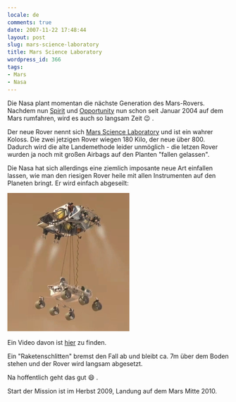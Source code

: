 ```yaml
---
locale: de
comments: true
date: 2007-11-22 17:48:44
layout: post
slug: mars-science-laboratory
title: Mars Science Laboratory
wordpress_id: 366
tags:
- Mars
- Nasa
---
```


Die Nasa plant momentan die nächste Generation des Mars-Rovers. Nachdem nun
[Spirit](http://en.wikipedia.org/wiki/Spirit_rover) und
[Opportunity](http://en.wikipedia.org/wiki/Opportunity_rover) nun schon seit
Januar 2004 auf dem Mars rumfahren, wird es auch so langsam Zeit :wink: .

Der neue Rover nennt sich [Mars Science Laboratory](http://en.wikipedia.org/wiki/Mars_Science_Laboratory) 
und ist ein wahrer Koloss. Die zwei jetzigen Rover wiegen 180 Kilo, der neue
über 800.  Dadurch wird die alte Landemethode leider unmöglich - die letzen
Rover wurden ja noch mit großen Airbags auf den Planten "fallen gelassen".

Die Nasa hat sich allerdings eine ziemlich imposante neue Art einfallen lassen,
wie man den riesigen Rover heile mit allen Instrumenten auf den Planeten
bringt. Er wird einfach abgeseilt:

![](/images/2007-11-22-mars-science-laboratory/MarsScienceLaboratory.png)

Ein Video davon ist
[hier](http://marsprogram.jpl.nasa.gov/msl/gallery/videos.html#MSL_EDL) zu
finden.

Ein "Raketenschlitten" bremst den Fall ab und bleibt ca. 7m über dem Boden
stehen und der Rover wird langsam abgesetzt.

Na hoffentlich geht das gut :smile: . 

Start der Mission ist im Herbst 2009, Landung auf dem Mars Mitte 2010.
